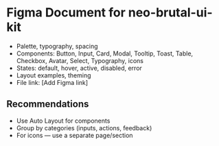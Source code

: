 # Figma Document for neo-brutal-ui-kit

- Palette, typography, spacing
- Components: Button, Input, Card, Modal, Tooltip, Toast, Table, Checkbox, Avatar, Select, Typography, icons
- States: default, hover, active, disabled, error
- Layout examples, theming
- File link: [Add Figma link]

## Recommendations
- Use Auto Layout for components
- Group by categories (inputs, actions, feedback)
- For icons — use a separate page/section 